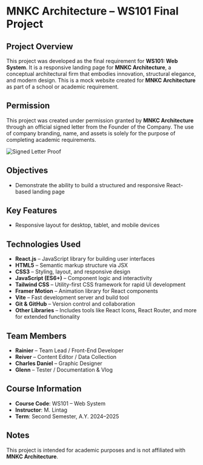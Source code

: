 # MNKC Architecture – WS101 Final Project

## Project Overview

This project was developed as the final requirement for **WS101: Web System**. It is a responsive landing page for **MNKC Architecture**, a conceptual architectural firm that embodies innovation, structural elegance, and modern design. This is a mock website created for **MNKC Architecture** as part of a school or academic requirement.

## Permission

This project was created under permission granted by **MNKC Architecture** through an official signed letter from the Founder of the Company. The use of company branding, name, and assets is solely for the purpose of completing academic requirements.

![Signed Letter Proof](images/signed-letter/letter.jpg)

## Objectives

- Demonstrate the ability to build a structured and responsive React-based landing page

## Key Features

- Responsive layout for desktop, tablet, and mobile devices

## Technologies Used

- **React.js** – JavaScript library for building user interfaces
- **HTML5** – Semantic markup structure via JSX
- **CSS3** – Styling, layout, and responsive design
- **JavaScript (ES6+)** – Component logic and interactivity
- **Tailwind CSS** – Utility-first CSS framework for rapid UI development
- **Framer Motion** – Animation library for React components
- **Vite** – Fast development server and build tool
- **Git & GitHub** – Version control and collaboration
- **Other Libraries** – Includes tools like React Icons, React Router, and more for extended functionality

## Team Members

- **Rainier** – Team Lead / Front-End Developer
- **Reiver** – Content Editor / Data Collection
- **Charles Daniel** – Graphic Designer
- **Glenn** – Tester / Documentation & Vlog

## Course Information

- **Course Code**: WS101 – Web System
- **Instructor**: M. Lintag
- **Term**: Second Semester, A.Y. 2024–2025

## Notes

This project is intended for academic purposes and is not affiliated with **MNKC Architecture**.
